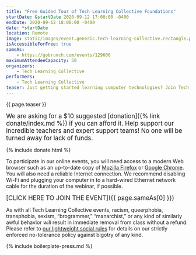 ```yaml
---
title: "Free Guided Tour of Tech Learning Collective Foundations"
startDate: &startDate 2020-09-12 17:00:00 -0400
endDate: 2020-09-12 18:00:00 -0400
date: *startDate
location: Remote
image: static/images/event.generic.tech-learning-collective.rectangle.png
isAccessibleForFree: true
sameAs:
    - https://gobrunch.com/events/129606
maximumAttendeeCapacity: 50
organizers:
    - Tech Learning Collective
performers:
    - Tech Learning Collective
teaser: Just getting started learning computer technologies? Join Tech Learning Collective instructors for this free, guided tour of the Tech Learning Collective Foundations curriculum. These self-paced courses and practice labs are great for jump-starting your learning as they introduce you to the most important foundations of Tech Learning Collective course material, such as command line basics.
---
```


{{ page.teaser }}

<big>We are asking for a $10 suggested [donation]({% link donate/index.md %}) if you can afford it. Help support our incredible teachers and expert support teams! No one will be turned away for lack of funds.</big>

{% include donate.html %}

To participate in our online events, you will need access to a modern Web browser such as an up-to-date copy of [Mozilla Firefox](https://www.mozilla.org/firefox/) or [Google Chrome](https://www.google.com/chrome/). You will also need a reliable Internet connection. We recommend disabling Wi-Fi and plugging your computer in to a hard-wired Ethernet network cable for the duration of the webinar, if possible.

<big>[CLICK HERE TO JOIN THE EVENT]({{ page.sameAs[0] }})</big>

As with all Tech Learning Collective events, racism, queerphobia, transphobia, sexism, &ldquo;brogrammer,&rdquo; &ldquo;manarchist,&rdquo; or any kind of similarly awful behavior *will* result in immediate removal from class without a refund. Please refer to [our lightweight social rules](https://github.com/AnarchoTechNYC/meta/wiki/Social-rules) for details on our strictly enforced no-tolerance policy against bigotry of any kind.

{% include boilerplate-press.md %}
